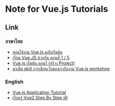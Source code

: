 Note for Vue.js Tutorials
===
## Link
### ภาษาไทย
- [สอนใช้งาน Vue.js ฉบับเริ่มต้น](https://devahoy.com/blog/2019/08/introduction-to-vuejs/)
- [เรียน Vue.JS ด้วยกัน ตอนที่ 1 / 5](https://startupcto.net/%E0%B9%80%E0%B8%A3%E0%B8%B5%E0%B8%A2%E0%B8%99-vue-js-%E0%B8%94%E0%B9%89%E0%B8%A7%E0%B8%A2%E0%B8%81%E0%B8%B1%E0%B8%99-%E0%B8%95%E0%B8%AD%E0%B8%99%E0%B8%97%E0%B8%B5%E0%B9%88-1-5-eeea9a320ef9)
- [Vue.js เริ่มต้น ตอน1 (สร้าง Project)](https://thiti.dev/blog/8447/)
- [มาเพิ่ม skill การเขียนเว็บของเรากับงาน Vue.js workshop](https://medium.com/mikkipastel/%E0%B8%A1%E0%B8%B2%E0%B9%80%E0%B8%9E%E0%B8%B4%E0%B9%88%E0%B8%A1-skill-%E0%B8%81%E0%B8%B2%E0%B8%A3%E0%B9%80%E0%B8%82%E0%B8%B5%E0%B8%A2%E0%B8%99%E0%B9%80%E0%B8%A7%E0%B9%87%E0%B8%9A%E0%B8%82%E0%B8%AD%E0%B8%87%E0%B9%80%E0%B8%A3%E0%B8%B2%E0%B8%81%E0%B8%B1%E0%B8%9A%E0%B8%87%E0%B8%B2%E0%B8%99-vue-js-workshop-fda61dc3c7d)

### English
- [Vue.js Application Tutorial](https://matthiashager.com/complete-vuejs-application-tutorial)
- [เรียนรู้ Vue2 Step By Step ฟรี](https://www.programmerthailand.com/blog/view/141/%E0%B9%80%E0%B8%A3%E0%B8%B5%E0%B8%A2%E0%B8%99%E0%B8%A3%E0%B8%B9%E0%B9%89-vue2-step-by-step-%E0%B8%9F%E0%B8%A3%E0%B8%B5)
<!--stackedit_data:
eyJoaXN0b3J5IjpbLTgyNDM5ODQ0MSw4NTA2NDI1ODhdfQ==
-->